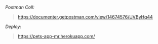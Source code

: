_Postman Coll:_

> https://documenter.getpostman.com/view/14674576/UVByHq44

_Deploy:_

> https://pets-app-mr.herokuapp.com/
